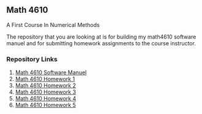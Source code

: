 ## Math 4610
A First Course In Numerical Methods

The repository that you are looking at is for building my math4610 software  
manuel and for submitting homework assignments to the course instructor.

### Repository Links

1. [Math 4610 Software Manuel](https://gbmitchell.github.io/math4610/softwareManuel/main)
2. [Math 4610 Homework 1](https://gbmitchell.github.io/math4610/HW1/problem)
3. [Math 4610 Homework 2](https://gbmitchell.github.io/math4610/HW2/problem)
4. [Math 4610 Homework 3](https://gbmitchell.github.io/math4610/HW3/problem)
5. [Math 4610 Homework 4](https://gbmitchell.github.io/math4610/HW4/problem)
6. [Math 4610 Homework 5](https://gbmitchell.github.io/math4610/HW5/problem)
